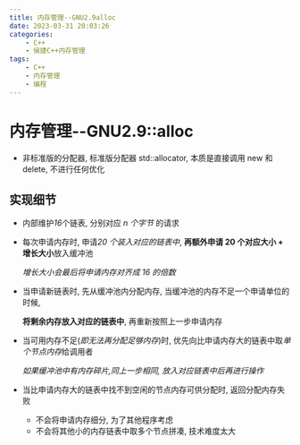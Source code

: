 ```yaml
---
title: 内存管理--GNU2.9alloc
date: 2023-03-31 20:03:26
categories:
    - C++
    - 侯捷C++内存管理
tags:
    - C++
    - 内存管理
    - 编程
---
```


# 内存管理--GNU2.9::alloc

-   非标准版的分配器, 标准版分配器 std::allocator, 本质是直接调用 new 和 delete, 不进行任何优化

## 实现细节

-   内部维护*16*个链表, 分别对应 _n 个字节_ 的请求

-   每次申请内存时, 申请*20 个装入对应的链表中*, **再额外申请 20 个对应大小 + 增长大小**放入缓冲池

    _增长大小会最后将申请内存对齐成 16 的倍数_

-   当申请新链表时, 先从缓冲池内分配内存, 当缓冲池的内存不足一个申请单位的时候,

    **将剩余内存放入对应的链表中**, 再重新按照上一步申请内存

-   当可用内存不足(_即无法再分配足够内存_)时, 优先向比申请内存大的链表中取*单个节点内存*给调用者

    _如果缓冲池中有内存碎片,同上一步相同, 放入对应链表中后再进行操作_

-   当比申请内存大的链表中找不到空闲的节点内存可供分配时, 返回分配内存失败

    -   不会将申请内存细分, 为了其他程序考虑
    -   不会将其他小的内存链表中取多个节点拼凑, 技术难度太大
